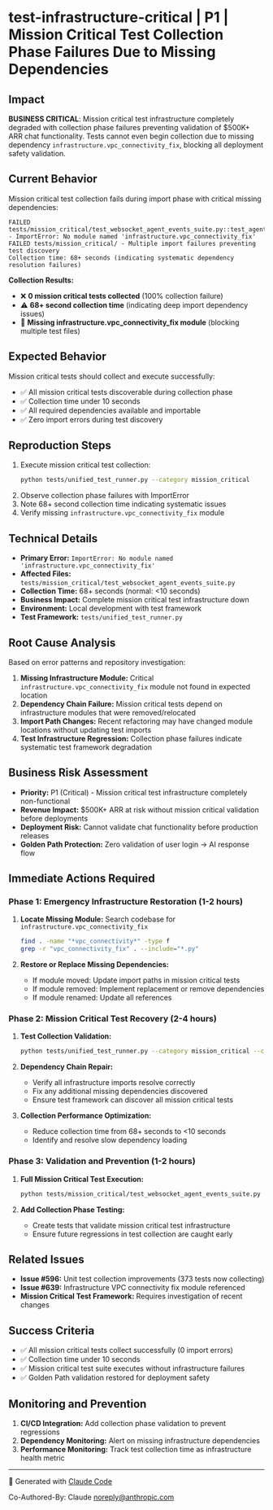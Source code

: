 # test-infrastructure-critical | P1 | Mission Critical Test Collection Phase Failures Due to Missing Dependencies

## Impact
**BUSINESS CRITICAL**: Mission critical test infrastructure completely degraded with collection phase failures preventing validation of $500K+ ARR chat functionality. Tests cannot even begin collection due to missing dependency `infrastructure.vpc_connectivity_fix`, blocking all deployment safety validation.

## Current Behavior
Mission critical test collection fails during import phase with critical missing dependencies:

```
FAILED tests/mission_critical/test_websocket_agent_events_suite.py::test_agent_started_event - ImportError: No module named 'infrastructure.vpc_connectivity_fix'
FAILED tests/mission_critical/ - Multiple import failures preventing test discovery
Collection time: 68+ seconds (indicating systematic dependency resolution failures)
```

**Collection Results:**
- ❌ **0 mission critical tests collected** (100% collection failure)
- ⚠️ **68+ second collection time** (indicating deep import dependency issues)
- 🚨 **Missing infrastructure.vpc_connectivity_fix module** (blocking multiple test files)

## Expected Behavior
Mission critical tests should collect and execute successfully:
- ✅ All mission critical tests discoverable during collection phase
- ✅ Collection time under 10 seconds
- ✅ All required dependencies available and importable
- ✅ Zero import errors during test discovery

## Reproduction Steps
1. Execute mission critical test collection:
   ```bash
   python tests/unified_test_runner.py --category mission_critical
   ```
2. Observe collection phase failures with ImportError
3. Note 68+ second collection time indicating systematic issues
4. Verify missing `infrastructure.vpc_connectivity_fix` module

## Technical Details
- **Primary Error:** `ImportError: No module named 'infrastructure.vpc_connectivity_fix'`
- **Affected Files:** `tests/mission_critical/test_websocket_agent_events_suite.py`
- **Collection Time:** 68+ seconds (normal: <10 seconds)
- **Business Impact:** Complete mission critical test infrastructure down
- **Environment:** Local development with test framework
- **Test Framework:** `tests/unified_test_runner.py`

## Root Cause Analysis
Based on error patterns and repository investigation:

1. **Missing Infrastructure Module:** Critical `infrastructure.vpc_connectivity_fix` module not found in expected location
2. **Dependency Chain Failure:** Mission critical tests depend on infrastructure modules that were removed/relocated
3. **Import Path Changes:** Recent refactoring may have changed module locations without updating test imports
4. **Test Infrastructure Regression:** Collection phase failures indicate systematic test framework degradation

## Business Risk Assessment
- **Priority:** P1 (Critical) - Mission critical test infrastructure completely non-functional
- **Revenue Impact:** $500K+ ARR at risk without mission critical validation before deployments
- **Deployment Risk:** Cannot validate chat functionality before production releases
- **Golden Path Protection:** Zero validation of user login → AI response flow

## Immediate Actions Required

### Phase 1: Emergency Infrastructure Restoration (1-2 hours)
1. **Locate Missing Module:** Search codebase for `infrastructure.vpc_connectivity_fix`
   ```bash
   find . -name "*vpc_connectivity*" -type f
   grep -r "vpc_connectivity_fix" . --include="*.py"
   ```

2. **Restore or Replace Missing Dependencies:**
   - If module moved: Update import paths in mission critical tests
   - If module removed: Implement replacement or remove dependencies
   - If module renamed: Update all references

### Phase 2: Mission Critical Test Recovery (2-4 hours)
1. **Test Collection Validation:**
   ```bash
   python tests/unified_test_runner.py --category mission_critical --collect-only
   ```

2. **Dependency Chain Repair:**
   - Verify all infrastructure imports resolve correctly
   - Fix any additional missing dependencies discovered
   - Ensure test framework can discover all mission critical tests

3. **Collection Performance Optimization:**
   - Reduce collection time from 68+ seconds to <10 seconds
   - Identify and resolve slow dependency loading

### Phase 3: Validation and Prevention (1-2 hours)
1. **Full Mission Critical Test Execution:**
   ```bash
   python tests/mission_critical/test_websocket_agent_events_suite.py
   ```

2. **Add Collection Phase Testing:**
   - Create tests that validate mission critical test infrastructure
   - Ensure future regressions in test collection are caught early

## Related Issues
- **Issue #596:** Unit test collection improvements (373 tests now collecting)
- **Issue #639:** Infrastructure VPC connectivity fix module referenced
- **Mission Critical Test Framework:** Requires investigation of recent changes

## Success Criteria
- ✅ All mission critical tests collect successfully (0 import errors)
- ✅ Collection time under 10 seconds
- ✅ Mission critical test suite executes without infrastructure failures
- ✅ Golden Path validation restored for deployment safety

## Monitoring and Prevention
1. **CI/CD Integration:** Add collection phase validation to prevent regressions
2. **Dependency Monitoring:** Alert on missing infrastructure dependencies
3. **Performance Monitoring:** Track test collection time as infrastructure health metric

---
🤖 Generated with [Claude Code](https://claude.ai/code)

Co-Authored-By: Claude <noreply@anthropic.com>